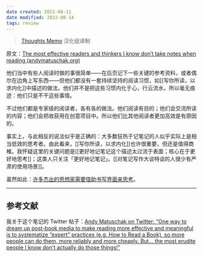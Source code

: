 ```yaml
---
date created: 2022-08-11
date modified: 2022-08-14
tags: review
---
```


<!--我的理解:: 做笔记能帮助我们进行思考。成功人士不做笔记就能成功，可能他足够聪明，记忆力足够强大，或者有其他才能帮助自己聚焦工作，而不意味着他不思考。我们之所以建议大多数人做常青笔记，是因为笔记可以成为我们普通人思考的一个绝佳手段。我在[[从anki、onenote到obsidian，一名小镇做题家的笔记进化史]]也简单提到自己高中从来不做笔记，却也能考上好大学，但这不意味着笔记没用，如果以现在的我去重读高中，我会有办法通过做笔记，用更少的时间取得当年一样的成绩。-->

> [Thoughts Memo](https://paratranz.cn/projects/3131) 汉化组译制

原文：[The most effective readers and thinkers I know don’t take notes when reading (andymatuschak.org)](https://notes.andymatuschak.org/z6GNVv6RyFDewy11ZgXzce8agWxSLwJ6Ub5Rw)

他们当中有些人阅读时做的事很简单——在后页记下一些关键的参考资料，或者偶尔在边角上写东西——但他们都没有一套持续坚持的阅读习惯，如[[写你所读，以求内化]]中描述的做法。他们并不是把这些习惯内化于心，行云流水，所以毫无痕迹：他们只是不干这些事情。

不过他们都是专家级的阅读者，各有各的做法。他们阅读有目的；他们会交流所读的内容；他们会把收获用在创意项目中。所以他们比其他阅读者更加高效是有原因的。

事实上，与此相反的说法似乎是正确的：大多数狂热于记笔记的人似乎实际上是相当低效的思考者。由此看来，[[写你所读，以求内化]]也许很重要，但还是值得商榷。我怀疑这里的关键问题是[[更好地记笔记这个描述太过流于表面；核心在于更好地思考]]；这类人只关注「更好地记笔记」。[[对笔记写作大谈特谈的人很少有严肃的使用场景]]。

虽然如此：[许多杰出的思想家需要借助书写界面来思考](https://notes.andymatuschak.org/z5WDNZizsbAzE1p2BLwr339fV4TCpzNvaztP2)。

___

## 参考文献

我关于这个笔记的 Twitter 帖子：[Andy Matuschak on Twitter: “One way to dream up post-book media to make reading more effective and meaningful is to systematize “expert” practices (e.g. How to Read a Book), so more people can do them, more reliably and more cheaply. But… the most erudite people I know don’t actually do those things!”](https://twitter.com/andy_matuschak/status/1211487900505792512)
